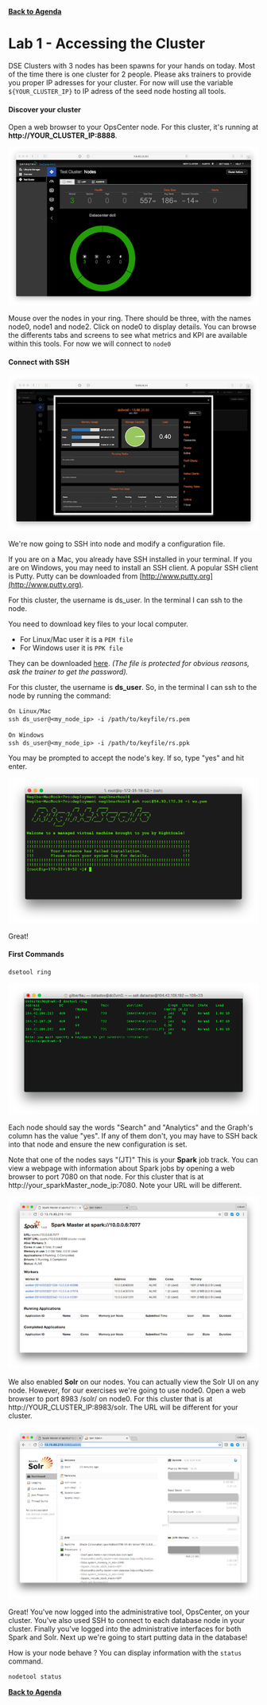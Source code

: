   **[Back to Agenda](./../README.md)**

# Lab 1 - Accessing the Cluster

DSE Clusters with 3 nodes has been spawns for your hands on today. Most of the time there is one cluster for 2 people. Please aks trainers to provide
you proper IP adresses for your cluster. For now will use the variable `${YOUR_CLUSTER_IP}` to IP adress of the seed node hosting all tools.

#### Discover your cluster

Open a web browser to your OpsCenter node. For this cluster, it's running at **http://YOUR_CLUSTER_IP:8888**.   

![](./img/lab1-1opsc.png)

Mouse over the nodes in your ring. There should be three, with the names node0, node1 and node2. Click on node0 to display details. You can browse the
differents tabs and screens to see what metrics and KPI are available within this tools. For now we will connect to `node0`

#### Connect with SSH

![](./img/lab1-2opsc.png)

We're now going to SSH into node and modify a configuration file. 

If you are on a Mac, you already have SSH installed in your terminal. If you are on Windows, you may need to install an SSH client. A popular SSH client is Putty. Putty can be downloaded from [http://www.putty.org](http://www.putty.org).

For this cluster, the username is ds_user. In the terminal I can ssh to the node.

You need to download key files to your local computer.   
- For Linux/Mac user it is a `PEM file`   
- For Windows user it is `PPK file` 

They can be downloaded [here](https://1fichier.com/?7jtu78cezullbzu9r31r). *(The file is protected for obvious reasons, ask the trainer to get the password).*

For this cluster, the username is **ds_user**. So, in the terminal I can ssh to the node by running the command:

```
On Linux/Mac
ssh ds_user@<my_node_ip> -i /path/to/keyfile/rs.pem

On Windows
ssh ds_user@<my_node_ip> -i /path/to/keyfile/rs.ppk

```

You may be prompted to accept the node's key. If so, type "yes" and hit enter.

![](./img/lab1-3sshlogin.png)

Great!

#### First Commands


```bash
dsetool ring
```

![](./img/lab1-4dsetoolstatus.png)

Each node should say the words "Search" and "Analytics" and the Graph's column has the value "yes". If any of them don't, you may have to SSH back into that node and ensure the new configuration is set.

Note that one of the nodes says "(JT)" This is your **Spark** job track. You can view a webpage with information about Spark jobs by opening a web browser to port 7080 on that node. For this cluster that is at http://your_sparkMaster_node_ip:7080. Note your URL will be different.

![](./img/lab1-5sparkjt.png)

We also enabled **Solr** on our nodes. You can actually view the Solr UI on any node. However, for our exercises we're going to use node0.  Open a web browser to port 8983 /solr/ on node0. For this cluster that is at http://YOUR_CLUSTER_IP:8983/solr. The URL will be different for your cluster.

![](./img/lab1-6solrui.png)

Great! You've now logged into the administrative tool, OpsCenter, on your cluster. You've also used SSH to connect to each database node in your cluster. Finally you've logged into the administrative interfaces for both Spark and Solr. Next up we're going to start putting data in the database!

How is your node behave ? You can display information with the `status` command.

```bash
nodetool status
```

  **[Back to Agenda](./../README.md)**
